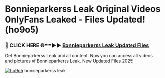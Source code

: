 # Bonnieparkerss Leak Original Videos 0nlyFans Leaked - Files Updated! (ho9o5)

<h3>🔴 CLICK HERE 🌐==►► <a href="https://tinyurl.com/2wckxsce" rel="nofollow">Bonnieparkerss Leak Updated Files</a></h3>

Get Bonnieparkerss Leak and all content. Now you can access all videos and pictures of Bonnieparkerss Leak. New Updated Files 2025!

[![ho9o5](https://i.imgur.com/AFduVYN.gif)](https://tinyurl.com/2wckxsce)
bonnieparkerss leak